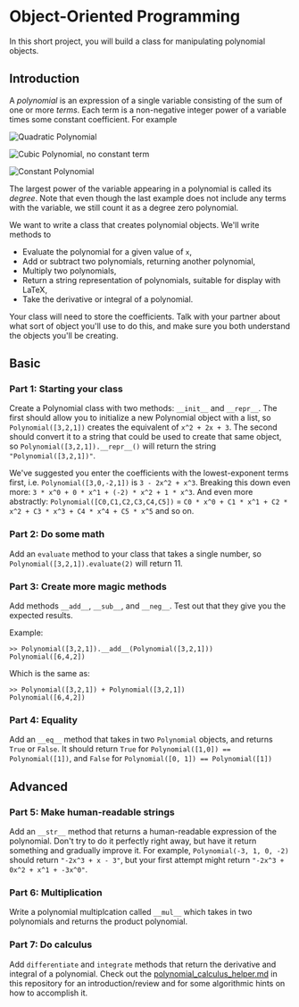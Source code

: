 # Object-Oriented Programming

In this short project, you will build a class for manipulating polynomial objects.

## Introduction

A *polynomial* is an expression of a single variable consisting of the sum of one or more *terms*. Each term is a non-negative integer power of a variable times some constant coefficient. For example

![Quadratic Polynomial](images/poly1.gif)

![Cubic Polynomial, no constant term](images/poly2.gif)

![Constant Polynomial](images/poly3.gif)

The largest power of the variable appearing in a polynomial is called its *degree*. Note that even though the last example does not include any terms with the variable, we still count it as a degree zero polynomial.

We want to write a class that creates polynomial objects. We'll write methods to

 * Evaluate the polynomial for a given value of `x`,
 * Add or subtract two polynomials, returning another polynomial,
 * Multiply two polynomials,
 * Return a string representation of polynomials, suitable for display with LaTeX,
 * Take the derivative or integral of a polynomial.

Your class will need to store the coefficients. Talk with your partner about what sort of object you'll use to do this, and make sure you both understand the objects you'll be creating. 

## Basic

### Part 1: Starting your class

Create a Polynomial class with two methods: `__init__` and `__repr__`. The first should allow you to initialize a new Polynomial object with a list, so `Polynomial([3,2,1])` creates the equivalent of `x^2 + 2x + 3`. The second should convert it to a string that could be used to create that same object, so `Polynomial([3,2,1]).__repr__()` will return the string `"Polynomial([3,2,1])"`.

We've suggested you enter the coefficients with the lowest-exponent terms first, i.e. `Polynomial([3,0,-2,1])` is `3 - 2x^2 + x^3`.  Breaking this down even more: `3 * x^0 + 0 * x^1 + (-2) * x^2 + 1 * x^3`.  And even more abstractly: `Polynomial([C0,C1,C2,C3,C4,C5])` = `C0 * x^0 + C1 * x^1 + C2 * x^2 + C3 * x^3 + C4 * x^4 + C5 * x^5` and so on.

### Part 2: Do some math

Add an `evaluate` method to your class that takes a single number, so `Polynomial([3,2,1]).evaluate(2)` will return 11.

### Part 3: Create more magic methods

Add methods `__add__`, `__sub__`, and `__neg__`. Test out that they give you the expected results.

Example:
```
>> Polynomial([3,2,1]).__add__(Polynomial([3,2,1]))
Polynomial([6,4,2])
```
Which is the same as:
```
>> Polynomial([3,2,1]) + Polynomial([3,2,1])
Polynomial([6,4,2])
```
### Part 4: Equality

Add an `__eq__` method that takes in two `Polynomial` objects, and returns `True` or `False`. It should return `True` for `Polynomial([1,0]) == Polynomial([1])`, and `False` for `Polynomial([0, 1]) == Polynomial([1])`

## Advanced

### Part 5: Make human-readable strings

Add an `__str__` method that returns a human-readable expression of the polynomial. Don't try to do it perfectly right away, but have it return something and gradually improve it. For example, `Polynomial(-3, 1, 0, -2)` should return `"-2x^3 + x - 3"`, but your first attempt might return `"-2x^3 + 0x^2 + x^1 + -3x^0"`.

### Part 6: Multiplication

Write a polynomial multiplcation called `__mul__` which takes in two polynomials and returns the product polynomial.

### Part 7: Do calculus

Add `differentiate` and `integrate` methods that return the derivative and integral of a polynomial.  Check out the [polynomial_calculus_helper.md](reference/polynomial_calculus_helper.md) in this repository for an introduction/review and for some algorithmic hints on how to accomplish it.

